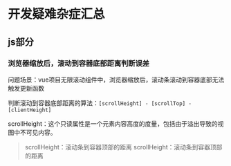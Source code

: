 # 开发疑难杂症汇总

## js部分

### 浏览器缩放后，滚动到容器底部距离判断误差

问题场景：vue项目无限滚动组件中，浏览器缩放后，滚动条滚动到容器底部无法触发更新函数

判断滚动到容器底部距离的算法：`[scrollHeight] - [scrollTop] - [clientHeight]`

scrollHeight：这个只读属性是一个元素内容高度的度量，包括由于溢出导致的视图中不可见内容。
> scrollHeight：滚动条到容器顶部的距离
> scrollHeight：滚动条到容器顶部的距离